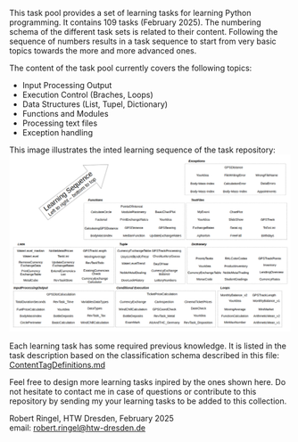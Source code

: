 This task pool provides a set of learning tasks for learning Python programming. It contains 109 tasks (February 2025).
The numbering schema of the different task sets is related to their content. Following the sequence of numbers results in a task sequence
to start from very basic topics towards the more and more advanced ones.

The content of the task pool currently covers the following topics:
- Input Processing Output  
- Execution Control (Braches, Loops)
- Data Structures (List, Tupel, Dictionary)
- Functions and Modules  
- Processing text files
- Exception handling

This image illustrates the inted learning sequence of the task repository:
![](LearningSequence.png)

Each learning task has some required previous knowledge. It is listed in the task description based on the classification schema described in this file: 
[ContentTagDefinitions.md](ContentTagDefinitions.md) 

Feel free to design more learning tasks inpired by the ones shown here. Do not hesitate to contact me in case of questions or
contribute to this repository by sending my your learning tasks to be added to this collection.

Robert Ringel, HTW Dresden, February 2025  
email: robert.ringel@htw-dresden.de
